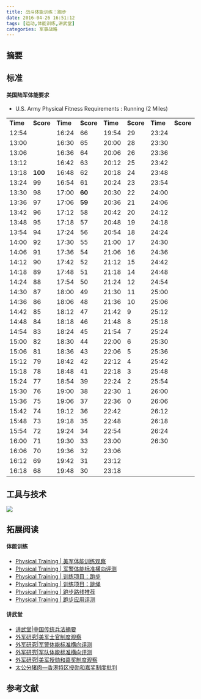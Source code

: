 ```yaml
---
title: 战斗体能训练：跑步
date: 2016-04-26 16:51:12
tags: [运动,体能训练,讲武堂]
categories: 军事战略
---
```

## 摘要


<!--more-->

## 标准



#### 美国陆军体能要求

- U.S. Army Physical Fitness Requirements : Running (2 Miles)

<div class="mntl-sc-block-table__table-wrapper">
<table class="mntl-sc-block-table__table">
<colgroup style="" span="1"></colgroup>
<colgroup style="" span="1"></colgroup>
<colgroup style="" span="1"></colgroup>
<colgroup style="" span="1"></colgroup>
<colgroup style="" span="1"></colgroup>
<colgroup style="" span="1"></colgroup>
<colgroup style="" span="1"></colgroup>
<colgroup style="" span="1"></colgroup>
<tbody data-check="-1">
<tr>
<td><strong>Time</strong></td>
<td><strong>Score</strong></td>
<td><strong>Time</strong></td>
<td><strong>Score</strong></td>
<td><strong>Time</strong></td>
<td><strong>Score</strong></td>
<td><strong>Time</strong></td>
<td><strong>Score</strong></td>
</tr>
<tr>
<td>12:54</td>
<td></td>
<td>16:24</td>
<td>66</td>
<td>19:54</td>
<td>29</td>
<td>23:24</td>
<td></td>
</tr>
<tr>
<td>13:00</td>
<td></td>
<td>16:30</td>
<td>65</td>
<td>20:00</td>
<td>28</td>
<td>23:30</td>
<td></td>
</tr>
<tr>
<td>13:06</td>
<td></td>
<td>16:36</td>
<td>64</td>
<td>20:06</td>
<td>26</td>
<td>23:36</td>
<td></td>
</tr>
<tr>
<td>13:12</td>
<td></td>
<td>16:42</td>
<td>63</td>
<td>20:12</td>
<td>25</td>
<td>23:42</td>
<td></td>
</tr>
<tr>
<td>13:18</td>
<td><strong>100</strong></td>
<td>16:48</td>
<td>62</td>
<td>20:18</td>
<td>24</td>
<td>23:48</td>
<td></td>
</tr>
<tr>
<td>13:24</td>
<td>99</td>
<td>16:54</td>
<td>61</td>
<td>20:24</td>
<td>23</td>
<td>23:54</td>
<td></td>
</tr>
<tr>
<td>13:30</td>
<td>98</td>
<td>17:00</td>
<td><strong>60</strong></td>
<td>20:30</td>
<td>22</td>
<td>24:00</td>
<td></td>
</tr>
<tr>
<td>13:36</td>
<td>97</td>
<td>17:06</td>
<td><strong>59</strong></td>
<td>20:36</td>
<td>21</td>
<td>24:06</td>
<td></td>
</tr>
<tr>
<td>13:42</td>
<td>96</td>
<td>17:12</td>
<td>58</td>
<td>20:42</td>
<td>20</td>
<td>24:12</td>
<td></td>
</tr>
<tr>
<td>13:48</td>
<td>95</td>
<td>17:18</td>
<td>57</td>
<td>20:48</td>
<td>19</td>
<td>24:18</td>
<td></td>
</tr>
<tr>
<td>13:54</td>
<td>94</td>
<td>17:24</td>
<td>56</td>
<td>20:54</td>
<td>18</td>
<td>24:24</td>
<td></td>
</tr>
<tr>
<td>14:00</td>
<td>92</td>
<td>17:30</td>
<td>55</td>
<td>21:00</td>
<td>17</td>
<td>24:30</td>
<td></td>
</tr>
<tr>
<td>14:06</td>
<td>91</td>
<td>17:36</td>
<td>54</td>
<td>21:06</td>
<td>16</td>
<td>24:36</td>
<td></td>
</tr>
<tr>
<td>14:12</td>
<td>90</td>
<td>17:42</td>
<td>52</td>
<td>21:12</td>
<td>15</td>
<td>24:42</td>
<td></td>
</tr>
<tr>
<td>14:18</td>
<td>89</td>
<td>17:48</td>
<td>51</td>
<td>21:18</td>
<td>14</td>
<td>24:48</td>
<td></td>
</tr>
<tr>
<td>14:24</td>
<td>88</td>
<td>17:54</td>
<td>50</td>
<td>21:24</td>
<td>12</td>
<td>24:54</td>
<td></td>
</tr>
<tr>
<td>14:30</td>
<td>87</td>
<td>18:00</td>
<td>49</td>
<td>21:30</td>
<td>11</td>
<td>25:00</td>
<td></td>
</tr>
<tr>
<td>14:36</td>
<td>86</td>
<td>18:06</td>
<td>48</td>
<td>21:36</td>
<td>10</td>
<td>25:06</td>
<td></td>
</tr>
<tr>
<td>14:42</td>
<td>85</td>
<td>18:12</td>
<td>47</td>
<td>21:42</td>
<td>9</td>
<td>25:12</td>
<td></td>
</tr>
<tr>
<td>14:48</td>
<td>84</td>
<td>18:18</td>
<td>46</td>
<td>21:48</td>
<td>8</td>
<td>25:18</td>
<td></td>
</tr>
<tr>
<td>14:54</td>
<td>83</td>
<td>18:24</td>
<td>45</td>
<td>21:54</td>
<td>7</td>
<td>25:24</td>
<td></td>
</tr>
<tr>
<td>15:00</td>
<td>82</td>
<td>18:30</td>
<td>44</td>
<td>22:00</td>
<td>6</td>
<td>25:30</td>
<td></td>
</tr>
<tr>
<td>15:06</td>
<td>81</td>
<td>18:36</td>
<td>43</td>
<td>22:06</td>
<td>5</td>
<td>25:36</td>
<td></td>
</tr>
<tr>
<td>15:12</td>
<td>79</td>
<td>18:42</td>
<td>42</td>
<td>22:12</td>
<td>4</td>
<td>25:42</td>
<td></td>
</tr>
<tr>
<td>15:18</td>
<td>78</td>
<td>18:48</td>
<td>41</td>
<td>22:18</td>
<td>3</td>
<td>25:48</td>
<td></td>
</tr>
<tr>
<td>15:24</td>
<td>77</td>
<td>18:54</td>
<td>39</td>
<td>22:24</td>
<td>2</td>
<td>25:54</td>
<td></td>
</tr>
<tr>
<td>15:30</td>
<td>76</td>
<td>19:00</td>
<td>38</td>
<td>22:30</td>
<td>1</td>
<td>26:00</td>
<td></td>
</tr>
<tr>
<td>15:36</td>
<td>75</td>
<td>19:06</td>
<td>37</td>
<td>22:36</td>
<td>0</td>
<td>26:06</td>
<td></td>
</tr>
<tr>
<td>15:42</td>
<td>74</td>
<td>19:12</td>
<td>36</td>
<td>22:42</td>
<td></td>
<td>26:12</td>
<td></td>
</tr>
<tr>
<td>15:48</td>
<td>73</td>
<td>19:18</td>
<td>35</td>
<td>22:48</td>
<td></td>
<td>26:18</td>
<td></td>
</tr>
<tr>
<td>15:54</td>
<td>72</td>
<td>19:24</td>
<td>34</td>
<td>22:54</td>
<td></td>
<td>26:24</td>
<td></td>
</tr>
<tr>
<td>16:00</td>
<td>71</td>
<td>19:30</td>
<td>33</td>
<td>23:00</td>
<td></td>
<td>26:30</td>
<td></td>
</tr>
<tr>
<td>16:06</td>
<td>70</td>
<td>19:36</td>
<td>32</td>
<td>23:06</td>
<td></td>
<td></td>
<td></td>
</tr>
<tr>
<td>16:12</td>
<td>69</td>
<td>19:42</td>
<td>31</td>
<td>23:12</td>
<td></td>
<td></td>
<td></td>
</tr>
<tr>
<td>16:18</td>
<td>68</td>
<td>19:48</td>
<td>30</td>
<td>23:18</td>
<td></td>
<td></td>
<td></td>
</tr>
</tbody>
</table>
</div>

## 工具与技术

![](http://riboseyim-qiniu.riboseyim.com/theme_running_nike+.png)

## 拓展阅读

#### 体能训练

- [Physical Training | 美军体能训练观察](https://riboseyim.github.io/2017/11/05/Commander-PHT-USArmy/)
- [Physical Training | 军警体能标准横向评测](https://riboseyim.github.io/2017/11/05/Commander-PHT-Stand)
- [Physical Training | 训练项目：跑步](https://riboseyim.com/2016/04/26/PHT-Running//)
- [Physical Training | 训练项目：跳绳](https://riboseyim.com/2019/05/19/PHT-Skipping/)
- [Physical Training | 跑步路线推荐](http://www.jianshu.com/p/6a2fea20b57b)
- [Physical Training | 跑步应用评测](https://riboseyim.com/2016/04/26/Visualization-RunningApp/)

#### 讲武堂
- [讲武堂|中国传统兵法摘要](https://riboseyim.github.io/2017/11/05/Commander-Art-Of-War-Chinese/)
- [外军研究|美军士官制度观察](https://riboseyim.github.io/2017/08/15/Commander-Sergeant/)
- [外军研究|军警体能标准横向评测](https://riboseyim.github.io/2017/11/05/Commander-PHT-USArmy/)
- [外军研究|军队体能标准横向评测](https://riboseyim.github.io/2017/11/05/Commander-PHT-Stand/)
- [外军研究|美军授勋和嘉奖制度观察](https://riboseyim.github.io/2017/04/09/Medal/)
- [太公分猪肉—香港特区授勋和嘉奖制度批判](https://riboseyim.github.io/2017/07/14/Medal-HK/)

## 参考文献
